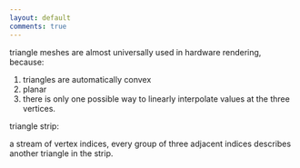 ```yaml
---
layout: default
comments: true
---
```


triangle meshes are almost universally used in hardware rendering, because:
1. triangles are automatically convex
2. planar
3. there is only one possible way to linearly interpolate values at the three vertices.


triangle strip:

a stream of vertex indices, every group of three adjacent indices describes another triangle in the strip. 